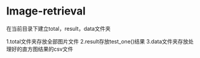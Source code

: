 # Image-retrieval

在当前目录下建立total，result，data文件夹

1.total文件夹存放全部图片文件
2.result存放test_one()结果
3.data文件夹存放处理好的直方图结果的csv文件

